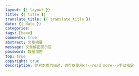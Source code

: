 ```yaml
---
layout: {{ layout }}
title: {{ title }}
translate_title: {{ translate_title }}
date: {{ date }}
categories:
tags: [hexo]
comments: true
abstract: 文章摘要
message: 文章解密提示语
password: 数据加密
top: true
copyright: true
description: 你对本页的描述，也可以使用<!--read more-->手动指定
---
```

